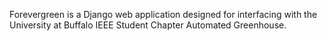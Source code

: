  Forevergreen is a Django web application designed for interfacing with the University at Buffalo IEEE Student Chapter Automated Greenhouse. 